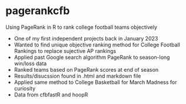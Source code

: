 # pagerankcfb
Using PageRank in R to rank college football teams objectively

- One of my first independent projects back in January 2023
- Wanted to find unique objective ranking method for College Football Rankings to replace sujective AP rankings
- Applied past Google search algorithm PageRank to season-long win/loss data
- Ranked teams based on PageRank scores at end of season
- Results/disucssion found in .html and markdown file
- Applied same method to College Basketball for March Madness for curiosity
- Data from cfbfastR and hoopR
